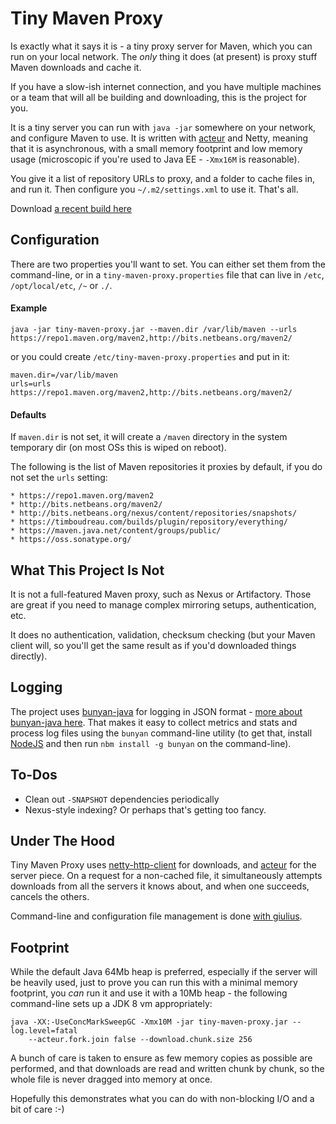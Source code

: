 Tiny Maven Proxy
================

Is exactly what it says it is - a tiny proxy server for Maven, which you can
run on your local network.  The *only* thing it does (at present) is proxy
stuff Maven downloads and cache it.

If you have a slow-ish internet connection, and you have multiple machines
or a team that will all be building and downloading, this is the project for
you.

It is a tiny server you can run with `java -jar` somewhere on your network,
and configure Maven to use.  It is written with [acteur](http://timboudreau.com/blog/updatedActeur/read)
and Netty, meaning that it is asynchronous, with a small memory footprint
and low memory usage (microscopic if you're used to Java EE - `-Xmx16M` is
reasonable).

You give it a list of repository URLs to proxy, and a folder to cache files
in, and run it.  Then configure you `~/.m2/settings.xml` to use it.  That's all.

Download [a recent build here](http://timboudreau.com/builds/job/tiny-maven-proxy/)

Configuration
-------------

There are two properties you'll want to set.  You can either set them from
the command-line, or in a `tiny-maven-proxy.properties` file that can live in
`/etc`, `/opt/local/etc`, `/~` or `./`.


#### Example

```
java -jar tiny-maven-proxy.jar --maven.dir /var/lib/maven --urls https://repo1.maven.org/maven2,http://bits.netbeans.org/maven2/
```

or you could create `/etc/tiny-maven-proxy.properties` and put in it:

```
maven.dir=/var/lib/maven
urls=urls https://repo1.maven.org/maven2,http://bits.netbeans.org/maven2/
```

#### Defaults

If `maven.dir` is not set, it will create a `/maven` directory in the system
temporary dir (on most OSs this is wiped on reboot).

The following is the list of Maven repositories it proxies by default, if you 
do not set the `urls` setting:

    * https://repo1.maven.org/maven2
    * http://bits.netbeans.org/maven2/
    * http://bits.netbeans.org/nexus/content/repositories/snapshots/
    * https://timboudreau.com/builds/plugin/repository/everything/
    * https://maven.java.net/content/groups/public/
    * https://oss.sonatype.org/


What This Project Is Not
------------------------

It is not a full-featured Maven proxy, such as Nexus or Artifactory.  Those
are great if you need to manage complex mirroring setups, authentication, etc.

It does no authentication, validation, checksum checking (but your Maven client
will, so you'll get the same result as if you'd downloaded things directly).


Logging
-------

The project uses [bunyan-java](https://github.com/timboudreau/bunyan-java) for
logging in JSON format - [more about bunyan-java here](http://timboudreau.com/blog/bunyan/read).
That makes it easy to collect metrics and stats and process log files using the
`bunyan` command-line utility (to get that, install [NodeJS](http://nodejs.org)
and then run `nbm install -g bunyan` on the command-line).


To-Dos
------

 * Clean out `-SNAPSHOT` dependencies periodically
 * Nexus-style indexing?  Or perhaps that's getting too fancy.


Under The Hood
--------------

Tiny Maven Proxy uses [netty-http-client](https://github.com/timboudreau/netty-http-client)
for downloads, and [acteur](https://github.com/timboudreau/acteur) for the server piece.
On a request for a non-cached file, it simultaneously attempts downloads from all the
servers it knows about, and when one succeeds, cancels the others.

Command-line and configuration file management is done [with giulius](https://github.com/timboudreau/giulius).

Footprint
---------

While the default Java 64Mb heap is preferred, especially if the server will be heavily used, just to prove
you can run this with a minimal memory footprint, you *can* run it and use it with a 10Mb heap - the following
command-line sets up a JDK 8 vm appropriately:

```
java -XX:-UseConcMarkSweepGC -Xmx10M -jar tiny-maven-proxy.jar --log.level=fatal 
	--acteur.fork.join false --download.chunk.size 256
```

A bunch of care is taken to ensure as few memory copies as possible are performed, and that downloads are
read and written chunk by chunk, so the whole file is never dragged into memory at once.

Hopefully this demonstrates what you can do with non-blocking I/O and a bit of care :-)
